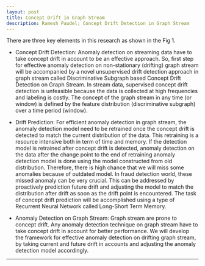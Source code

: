```yaml
---
layout: post
title: Concept Drift in Graph Stream
description: Ramesh Paudel; Concept Drift Detection in Graph Stream
---
```



There are three key elements in this research as shown in the Fig 1.
- Concept Drift Detection:
Anomaly detection on streaming data have to take concept drift in account to be an effective approach. So, first step for effective anomaly detection on non-stationary (drifting) graph stream will be accompanied by a novel unsupervised drift detection approach in graph stream called Discriminative Subgraph based Concept Drift Detection on Graph Stream. In stream data, supervised concept drift detection is unfeasible because the data is collected at high frequencies and labeling is costly. The concept of the graph stream in any time (or window) is defined by the feature distribution (discriminative subgraph) over a time period (window). 

- Drift Prediction:
For efficient anomaly detection in graph stream, the anomaly detection model need to be retrained once the concept drift is detected to match the current distribution of the data. This retraining is a resource intensive both in term of time and memory. If the detection model is retrained after concept drift is detected, anomaly detection on the data after the change point to the end of retraining anomaly detection model is done using the model constructed from old distribution. Therefore, there is high chance that we will miss some anomalies because of outdated model.  In fraud detection world, these missed anomaly can be very crucial. This can be addressed by proactively prediction future drift and adjusting the model to match the distribution after drift as soon as the drift point is encountered. The task of concept drift prediction will be accomplished using a type of Recurrent Neural Network called Long-Short Term Memory. 

- Anomaly Detection on Graph Stream:
Graph stream are prone to concept drift. Any anomaly detection technique on graph stream have to take concept drift in account for better performance. We will develop the framework for effective anomaly detection on drifting graph stream, by taking current and future drift in accounts and adjusting the anomaly detection model accordingly.


---

